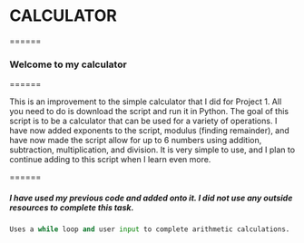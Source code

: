 # CALCULATOR

======

### Welcome to my calculator

======

This is an improvement to the simple calculator that I did for Project 1. All you need to do is download the script and run it in Python. The goal of this script is to be a calculator that can be used for a variety of operations. I have now added exponents to the script, modulus (finding remainder), and have now made the script allow for up to 6 numbers using addition, subtraction, multiplication, and division. It is very simple to use, and I plan to continue adding to this script when I learn even more.

======

##### I have used my previous code and added onto it. I did not use any outside resources to complete this task.

```python
Uses a while loop and user input to complete arithmetic calculations.
```
